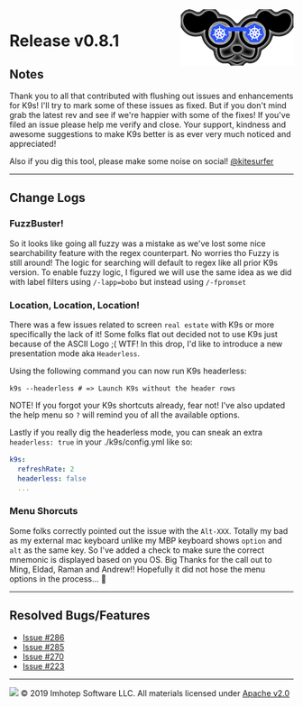 <img src="https://raw.githubusercontent.com/derailed/k9s/master/assets/k9s_small.png" align="right" width="200" height="auto"/>

# Release v0.8.1

## Notes

Thank you to all that contributed with flushing out issues and enhancements for K9s! I'll try to mark some of these issues as fixed. But if you don't mind grab the latest rev and see if we're happier with some of the fixes! If you've filed an issue please help me verify and close. Your support, kindness and awesome suggestions to make K9s better is as ever very much noticed and appreciated!

Also if you dig this tool, please make some noise on social! [@kitesurfer](https://twitter.com/kitesurfer)

---

## Change Logs

### FuzzBuster!

So it looks like going all fuzzy was a mistake as we've lost some nice searchability feature with the regex counterpart. No worries tho Fuzzy is still around! The logic for searching will default to regex like all prior K9s version. To enable fuzzy logic, I figured we will use the same idea as we did with label filters using `/-lapp=bobo` but instead using `/-fpromset`

### Location, Location, Location!

There was a few issues related to screen `real estate` with K9s or more specifically the lack of it! Some folks flat out decided not to use K9s just because of the ASCII Logo ;( WTF! In this drop, I'd like to introduce a new presentation mode aka `Headerless`.

Using the following command you can now run K9s headerless:

```shell
k9s --headerless # => Launch K9s without the header rows
```

NOTE! If you forgot your K9s shortcuts already, fear not! I've also updated the help menu so `?` will remind you of all the available options.

Lastly if you really dig the headerless mode, you can sneak an extra `headerless: true` in your ./k9s/config.yml like so:

```yaml
k9s:
  refreshRate: 2
  headerless: false
  ...
```

### Menu Shorcuts

Some folks correctly pointed out the issue with the `Alt-XXX`. Totally my bad as my external mac keyboard unlike my MBP keyboard shows `option` and `alt` as the same key. So I've added a check to make sure the correct mnemonic is displayed based on you OS. Big Thanks for the call out to Ming, Eldad, Raman and Andrew!! Hopefully it did not hose the menu options in the process... 🙏

---

## Resolved Bugs/Features

+ [Issue #286](https://github.com/derailed/k9s/issues/286)
+ [Issue #285](https://github.com/derailed/k9s/issues/285)
+ [Issue #270](https://github.com/derailed/k9s/issues/270)
+ [Issue #223](https://github.com/derailed/k9s/issues/223)

---

<img src="https://raw.githubusercontent.com/derailed/k9s/master/assets/imhotep_logo.png" width="32" height="auto"/> © 2019 Imhotep Software LLC. All materials licensed under [Apache v2.0](http://www.apache.org/licenses/LICENSE-2.0)
